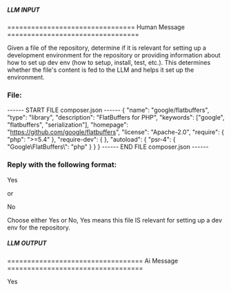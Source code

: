 ##### LLM INPUT #####
================================ Human Message =================================

Given a file of the repository, determine if it is relevant for setting up a development environment for the repository or providing information about how to set up dev env (how to setup, install, test, etc.). This determines whether the file's content is fed to the LLM and helps it set up the environment.

### File:
------ START FILE composer.json ------
{
  "name": "google/flatbuffers",
  "type": "library",
  "description": "FlatBuffers for PHP",
  "keywords": ["google", "flatbuffers", "serialization"],
  "homepage": "https://github.com/google/flatbuffers",
  "license": "Apache-2.0",
  "require": {
    "php": ">=5.4"
  },
  "require-dev": {
  },
  "autoload": {
    "psr-4": {
      "Google\\FlatBuffers\\": "php"
    }
  }
}
------ END FILE composer.json ------

### Reply with the following format:

<rel>Yes</rel>

or

<rel>No</rel>

Choose either Yes or No, Yes means this file IS relevant for setting up a dev env for the repository.

##### LLM OUTPUT #####
================================== Ai Message ==================================

<rel>Yes</rel>